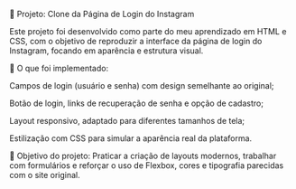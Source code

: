 📱 Projeto: Clone da Página de Login do Instagram

Este projeto foi desenvolvido como parte do meu aprendizado em HTML e CSS, com o objetivo de reproduzir a interface da página de login do Instagram, focando em aparência e estrutura visual.

🧩 O que foi implementado:

Campos de login (usuário e senha) com design semelhante ao original;

Botão de login, links de recuperação de senha e opção de cadastro;

Layout responsivo, adaptado para diferentes tamanhos de tela;

Estilização com CSS para simular a aparência real da plataforma.

🎯 Objetivo do projeto:
Praticar a criação de layouts modernos, trabalhar com formulários e reforçar o uso de Flexbox, cores e tipografia parecidas com o site original.

